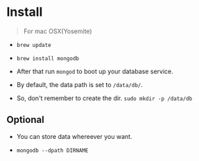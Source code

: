 # Install

> For mac OSX(Yosemite)

- `brew update`

- `brew install mongodb`

- After that run `mongod` to boot up your database service.

- By default, the data path is set to `/data/db/`.

- So, don't remember to create the dir. `sudo mkdir -p /data/db`



## Optional

- You can store data whereever you want.

- `mongodb --dpath DIRNAME`
